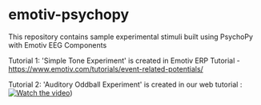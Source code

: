 # emotiv-psychopy
This repository contains sample experimental stimuli built using PsychoPy with Emotiv EEG Components

Tutorial 1:
'Simple Tone Experiment' is created in Emotiv ERP Tutorial - https://www.emotiv.com/tutorials/event-related-potentials/

Tutorial 2:
'Auditory Oddball Experiment' is created in our web tutorial : 
[![Watch the video](https://img.youtube.com/vi/T-D1KVIuvjA/default.jpg)](https://www.youtube.com/watch?v=rRoqGa4PoN8))

